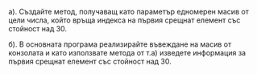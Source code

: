 а). Създайте метод, получаващ като параметър едномерен масив от цели числа, който връща индекса на първия срещнат елемент със стойност над 30. 

б). В основната програма реализирайте въвеждане на масив от конзолата и като използвате метода от т.а) изведете информация за първия срещнат елемент със стойност над 30.